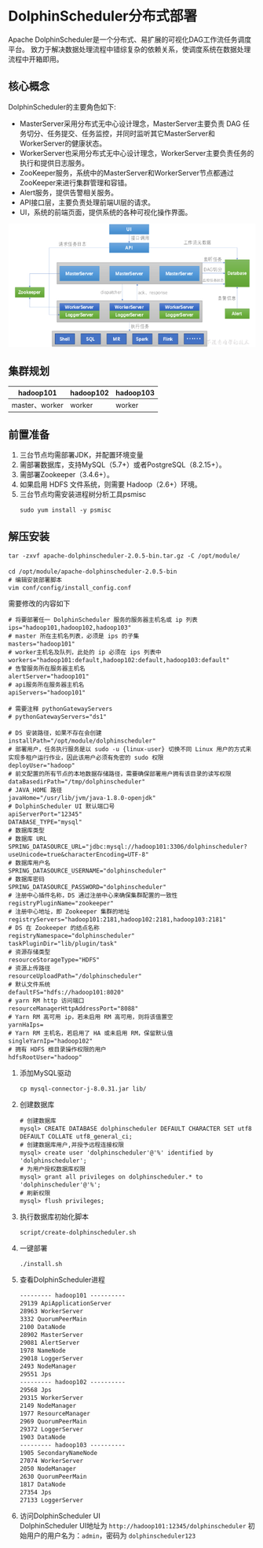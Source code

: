 # DolphinScheduler分布式部署

Apache DolphinScheduler是一个分布式、易扩展的可视化DAG工作流任务调度平台。
致力于解决数据处理流程中错综复杂的依赖关系，使调度系统在数据处理流程中开箱即用。

## 核心概念

DolphinScheduler的主要角色如下:

- MasterServer采用分布式无中心设计理念，MasterServer主要负责 DAG 任务切分、任务提交、任务监控，并同时监听其它MasterServer和WorkerServer的健康状态。
- WorkerServer也采用分布式无中心设计理念，WorkerServer主要负责任务的执行和提供日志服务。
- ZooKeeper服务，系统中的MasterServer和WorkerServer节点都通过ZooKeeper来进行集群管理和容错。
- Alert服务，提供告警相关服务。
- API接口层，主要负责处理前端UI层的请求。
- UI，系统的前端页面，提供系统的各种可视化操作界面。

![dolphinscheduler](imgs/dolphinscheduler.png)

## 集群规划

| hadoop101     | hadoop102 | hadoop103 |
|---------------|-----------|-----------|
| master、worker | worker    | worker    |

## 前置准备

1. 三台节点均需部署JDK，并配置环境变量
2. 需部署数据库，支持MySQL（5.7+）或者PostgreSQL（8.2.15+）。
3. 需部署Zookeeper（3.4.6+）。
4. 如果启用 HDFS 文件系统，则需要 Hadoop（2.6+）环境。
5. 三台节点均需安装进程树分析工具psmisc
   ```shell
   sudo yum install -y psmisc
   ```
   
## 解压安装

```shell
tar -zxvf apache-dolphinscheduler-2.0.5-bin.tar.gz -C /opt/module/

cd /opt/module/apache-dolphinscheduler-2.0.5-bin
# 编辑安装部署脚本
vim conf/config/install_config.conf
```

需要修改的内容如下
```properties
# 将要部署任一 DolphinScheduler 服务的服务器主机名或 ip 列表
ips="hadoop101,hadoop102,hadoop103"
# master 所在主机名列表，必须是 ips 的子集
masters="hadoop101"
# worker主机名及队列，此处的 ip 必须在 ips 列表中
workers="hadoop101:default,hadoop102:default,hadoop103:default"
# 告警服务所在服务器主机名
alertServer="hadoop101"
# api服务所在服务器主机名
apiServers="hadoop101"

# 需要注释 pythonGatewayServers
# pythonGatewayServers="ds1"

# DS 安装路径，如果不存在会创建
installPath="/opt/module/dolphinscheduler"
# 部署用户，任务执行服务是以 sudo -u {linux-user} 切换不同 Linux 用户的方式来实现多租户运行作业，因此该用户必须有免密的 sudo 权限
deployUser="hadoop"
# 前文配置的所有节点的本地数据存储路径，需要确保部署用户拥有该目录的读写权限
dataBasedirPath="/tmp/dolphinscheduler"
# JAVA_HOME 路径
javaHome="/usr/lib/jvm/java-1.8.0-openjdk"
# DolphinScheduler UI 默认端口号
apiServerPort="12345"
DATABASE_TYPE="mysql"
# 数据库类型
# 数据库 URL
SPRING_DATASOURCE_URL="jdbc:mysql://hadoop101:3306/dolphinscheduler?useUnicode=true&characterEncoding=UTF-8"
# 数据库用户名
SPRING_DATASOURCE_USERNAME="dolphinscheduler"
# 数据库密码
SPRING_DATASOURCE_PASSWORD="dolphinscheduler"
# 注册中心插件名称，DS 通过注册中心来确保集群配置的一致性
registryPluginName="zookeeper"
# 注册中心地址，即 Zookeeper 集群的地址
registryServers="hadoop101:2181,hadoop102:2181,hadoop103:2181"
# DS 在 Zookeeper 的结点名称
registryNamespace="dolphinscheduler"
taskPluginDir="lib/plugin/task"
# 资源存储类型
resourceStorageType="HDFS"
# 资源上传路径
resourceUploadPath="/dolphinscheduler"
# 默认文件系统
defaultFS="hdfs://hadoop101:8020"
# yarn RM http 访问端口
resourceManagerHttpAddressPort="8088"
# Yarn RM 高可用 ip，若未启用 RM 高可用，则将该值置空
yarnHaIps=
# Yarn RM 主机名，若启用了 HA 或未启用 RM，保留默认值
singleYarnIp="hadoop102"
# 拥有 HDFS 根目录操作权限的用户
hdfsRootUser="hadoop"
```



1. 添加MySQL驱动
   ```shell
   cp mysql-connector-j-8.0.31.jar lib/
   ```
2. 创建数据库
   ```shell
   # 创建数据库
   mysql> CREATE DATABASE dolphinscheduler DEFAULT CHARACTER SET utf8 DEFAULT COLLATE utf8_general_ci;
   # 创建数据库用户,并授予远程连接权限
   mysql> create user 'dolphinscheduler'@'%' identified by 'dolphinscheduler';
   # 为用户授权数据库权限
   mysql> grant all privileges on dolphinscheduler.* to 'dolphinscheduler'@'%';
   # 刷新权限
   mysql> flush privileges;
   ```
3. 执行数据库初始化脚本
   ```shell
   script/create-dolphinscheduler.sh
   ```
4. 一键部署
   ```shell
   ./install.sh
   ```
5. 查看DolphinScheduler进程
   ```shell
   --------- hadoop101 ----------
   29139 ApiApplicationServer
   28963 WorkerServer
   3332 QuorumPeerMain
   2100 DataNode
   28902 MasterServer
   29081 AlertServer
   1978 NameNode
   29018 LoggerServer
   2493 NodeManager
   29551 Jps
   --------- hadoop102 ----------
   29568 Jps
   29315 WorkerServer
   2149 NodeManager
   1977 ResourceManager
   2969 QuorumPeerMain
   29372 LoggerServer
   1903 DataNode
   --------- hadoop103 ----------
   1905 SecondaryNameNode
   27074 WorkerServer
   2050 NodeManager
   2630 QuorumPeerMain
   1817 DataNode
   27354 Jps
   27133 LoggerServer
   ```
6. 访问DolphinScheduler UI  
   DolphinScheduler UI地址为 `http://hadoop101:12345/dolphinscheduler`
   初始用户的用户名为：`admin`，密码为 `dolphinscheduler123`